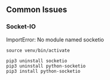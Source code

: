 ## Common Issues

### Socket-IO

ImportError: No module named socketio

```
source venv/bin/activate

pip3 uninstall socketio
pip3 uninstall python-socketio
pip3 install python-socketio 
```